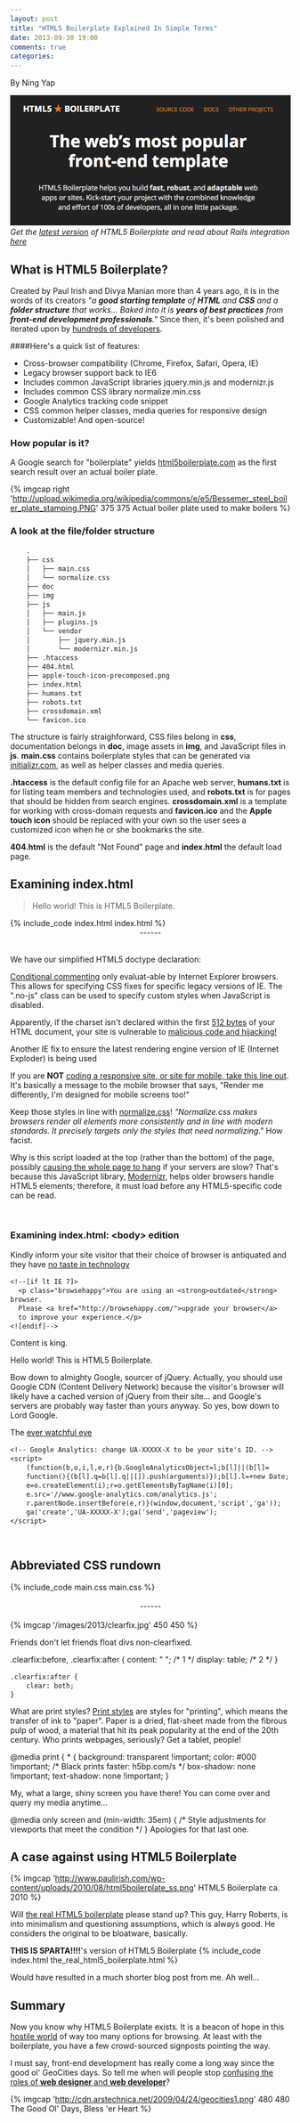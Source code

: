 ```yaml
---
layout: post
title: "HTML5 Boilerplate Explained In Simple Terms"
date: 2013-09-30 19:00
comments: true
categories:
---
```


By Ning Yap

![HTML5 Boilerplate](/images/2013/html5-boilerplate.png)
_Get the [latest version](http://html5boilerplate.com/) of HTML5 Boilerplate and read about Rails integration [here](http://railsapps.github.io/rails-html5-boilerplate.html)_

## What is HTML5 Boilerplate?
Created by Paul Irish and Divya Manian more than 4 years ago, it is in the words of its creators _"a **good starting template** of **HTML** and **CSS** and a **folder structure** that works... Baked into it is **years of best practices** from **front-end development professionals**."_ Since then, it's been polished and iterated upon by [hundreds of developers](https://github.com/h5bp/html5-boilerplate/tree/v4.3.0). 

####Here's a quick list of features:
- Cross-browser compatibility (Chrome, Firefox, Safari, Opera, IE)
- Legacy browser support back to IE6
- Includes common JavaScript libraries jquery.min.js and modernizr.js
- Includes common CSS library normalize.min.css
- Google Analytics tracking code snippet
- CSS common helper classes, media queries for responsive design
- Customizable! And open-source!


### How popular is it?

A Google search for "boilerplate" yields [html5boilerplate.com](http://html5boilerplate.com/) as the first search result over an actual boiler plate.

{% imgcap right 'http://upload.wikimedia.org/wikipedia/commons/e/e5/Bessemer_steel_boiler_plate_stamping.PNG' 375 375 Actual boiler plate used to make boilers %}


### A look at the file/folder structure

        .
        ├── css
        │   ├── main.css
        │   └── normalize.css
        ├── doc
        ├── img
        ├── js
        │   ├── main.js
        │   ├── plugins.js
        │   └── vendor
        │       ├── jquery.min.js
        │       └── modernizr.min.js
        ├── .htaccess
        ├── 404.html
        ├── apple-touch-icon-precomposed.png
        ├── index.html
        ├── humans.txt
        ├── robots.txt
        ├── crossdomain.xml
        └── favicon.ico

The structure is fairly straighforward, CSS files belong in **css**, documentation belongs in **doc**, image assets in **img**, and JavaScript files in **js**. **main.css** contains boilerplate styles that can be generated via [initializr.com](http://www.initializr.com/), as well as helper classes and media queries. 

**.htaccess** is the default config file for an Apache web server, **humans.txt** is for listing team members and technologies used, and **robots.txt** is for pages that should be hidden from search engines. **crossdomain.xml** is a template for working with cross-domain requests and **favicon.ico** and the **Apple touch icon** should be replaced with your own so the user sees a customized icon when he or she bookmarks the site. 

**404.html** is the default "Not Found" page and **index.html** the default load page.


## Examining index.html
> Hello world! This is HTML5 Boilerplate.

<div style="max-height:400px;overflow:scroll">
{% include_code index.html index.html %}
</div>
<span style='display:block;text-align:center'> ------ </span>
<br />
<p class="code-p">We have our simplified HTML5 doctype declaration:</p>
    <!DOCTYPE html>
<p class="code-p"><a href="http://www.quirksmode.org/css/condcom.html">Conditional commenting</a> only evaluat-able by Internet Explorer browsers. This allows for specifying CSS fixes for specific legacy versions of IE. The ".no-js" class can be used to specify custom styles when JavaScript is disabled.</p>
    <!--[if lt IE 7]>      <html class="no-js lt-ie9 lt-ie8 lt-ie7"> <![endif]-->
    <!--[if IE 7]>         <html class="no-js lt-ie9 lt-ie8"> <![endif]-->
    <!--[if IE 8]>         <html class="no-js lt-ie9"> <![endif]-->
    <!--[if gt IE 8]><!--> <html class="no-js"> <!--<![endif]-->
<p class="code-p">Apparently, if the charset isn't declared within the first <a href="https://code.google.com/p/doctype-mirror/wiki/ArticleUtf7">512 bytes</a> of your HTML document, your site is vulnerable to <a href="https://code.google.com/p/doctype-mirror/wiki/ArticleXSS">malicious code and hijacking!</a></p>
    <meta charset="utf-8">


<p class="code-p">Another IE fix to ensure the latest rendering engine version of IE (Internet Exploder) is being used</p>
    <meta http-equiv="X-UA-Compatible" content="IE=edge">

<p class="code-p">If you are <strong>NOT</strong> <a href="http://blog.javierusobiaga.com/stop-using-the-viewport-tag-until-you-know-ho">coding a responsive site, or site for mobile, take this line out</a>. It's basically a message to the mobile browser that says, "Render me differently, I'm designed for mobile screens too!"</p>
    <meta name="viewport" content="width=device-width, initial-scale=1">

<p class="code-p">Keep those styles in line with <a href="http://necolas.github.io/normalize.css/">normalize.css</a>!
<em>"Normalize.css makes browsers render all elements more consistently and in line with modern standards. It precisely targets only the styles that need normalizing."</em> How facist.</p>
    <link rel="stylesheet" href="css/normalize.css">

<p class="code-p">Why is this script loaded at the top (rather than the bottom) of the page, possibly <a href="http://elegantcode.com/2010/03/30/your-javascript-goes-where/">causing the whole page to hang</a> if your servers are slow? That's because this JavaScript library, <a href="http://modernizr.com/">Modernizr</a>, helps older browsers handle HTML5 elements; therefore, it must load before any HTML5-specific code can be read.</p>
    <script src="js/vendor/modernizr-2.6.2.min.js"></script>
<br />

### Examining index.html: \<body\> edition

<p class="code-p">Kindly inform your site visitor that their choice of browser is antiquated and they have <a href="http://i2.kym-cdn.com/photos/images/original/000/268/827/fe8.jpg">no taste in technology</a></p>

    <!--[if lt IE 7]>
      <p class="browsehappy">You are using an <strong>outdated</strong> browser. 
      Please <a href="http://browsehappy.com/">upgrade your browser</a> 
      to improve your experience.</p>
    <![endif]-->

<p class="code-p">Content is king.</p>
    <!-- Add your site or application content here -->
    <p>Hello world! This is HTML5 Boilerplate.</p>

<p class="code-p">Bow down to almighty Google, sourcer of jQuery. Actually, you should use Google CDN (Content Delivery Network) because the visitor's browser will likely have a cached version of jQuery from their site... and Google's servers are probably way faster than yours anyway. So yes, bow down to Lord Google.</p>
    <script src="//ajax.googleapis.com/ajax/libs/jquery/1.10.2/jquery.min.js"></script>
    <script>window.jQuery || document.write('<script src="js/vendor/jquery-1.10.2.min.js"><\/script>')</script>
    <script src="js/plugins.js"></script>
    <script src="js/main.js"></script>

<p class="code-p">The <a href="http://upload.wikimedia.org/wikipedia/en/9/98/Barad_d%C3%BBr_(LoTR_film).jpg">ever watchful eye</a></p>

    <!-- Google Analytics: change UA-XXXXX-X to be your site's ID. -->
    <script>
        (function(b,o,i,l,e,r){b.GoogleAnalyticsObject=l;b[l]||(b[l]=
        function(){(b[l].q=b[l].q||[]).push(arguments)});b[l].l=+new Date;
        e=o.createElement(i);r=o.getElementsByTagName(i)[0];
        e.src='//www.google-analytics.com/analytics.js';
        r.parentNode.insertBefore(e,r)}(window,document,'script','ga'));
        ga('create','UA-XXXXX-X');ga('send','pageview');
    </script>
<br />

## Abbreviated CSS rundown

<div style="max-height:300px;overflow:scroll">
  {% include_code main.css main.css %}
</div>
<br />
<span style='display:block;text-align:center'> ------ </span>
<br />
{% imgcap '/images/2013/clearfix.jpg' 450 450 %}

<p class="code-p">Friends don't let friends float divs non-clearfixed.</p>
    .clearfix:before,
    .clearfix:after {
        content: " "; /* 1 */
        display: table; /* 2 */
    }

    .clearfix:after {
        clear: both;
    }    

<p class="code-p">What are print styles? <a href="http://coding.smashingmagazine.com/2011/11/24/how-to-set-up-a-print-style-sheet/">Print styles</a> are styles for "printing", which means the transfer of ink to "paper". Paper is a dried, flat-sheet made from the fibrous pulp of wood, a material that hit its peak popularity at the end of the 20th century. Who prints webpages, seriously? Get a tablet, people!</p>
    @media print {
        * {
            background: transparent !important;
            color: #000 !important; /* Black prints faster: h5bp.com/s */
            box-shadow: none !important;
            text-shadow: none !important;
        }
<p class="code-p">My, what a large, shiny screen you have there! You can come over and query my media anytime...</p>
    @media only screen and (min-width: 35em) {
        /* Style adjustments for viewports that meet the condition */
    }
Apologies for that last one.

## A case against using HTML5 Boilerplate

{% imgcap 'http://www.paulirish.com/wp-content/uploads/2010/08/html5boilerplate_ss.png' HTML5 Boilerplate ca. 2010 %}

Will [the real HTML5 boilerplate](http://csswizardry.com/2011/01/the-real-html5-boilerplate/) please stand up? This guy, Harry Roberts, is into minimalism and questioning assumptions, which is always good. He considers the original to be bloatware, basically.

**THIS IS SPARTA!!!!**'s version of HTML5 Boilerplate
{% include_code index.html the_real_html5_boilerplate.html %}

Would have resulted in a much shorter blog post from me. Ah well...


## Summary
Now you know why HTML5 Boilerplate exists. It is a beacon of hope in this [hostile world](http://dev.opera.com/articles/view/unobtrusive-javascript/) of way too many options for browsing. At least with the boilerplate, you have a few crowd-sourced signposts pointing the way.

I must say, front-end development has really come a long way since the good ol' GeoCities days. So tell me when will people stop [confusing the roles of __web designer__ and __web developer__](http://thumbnails.visually.netdna-cdn.com/web-designer-vs-web-developer_502919932c2d2_w594.jpg)?

{% imgcap 'http://cdn.arstechnica.net/2009/04/24/geocities1.png' 480 480 The Good Ol' Days, Bless 'er Heart %}

